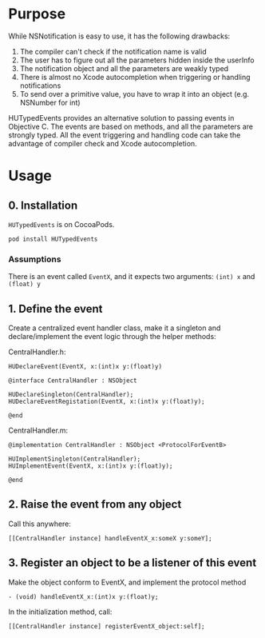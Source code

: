 
Purpose
=======

While NSNotification is easy to use, it has the following drawbacks:

1. The compiler can't check if the notification name is valid
2. The user has to figure out all the parameters hidden inside the userInfo
3. The notification object and all the parameters are weakly typed
4. There is almost no Xcode autocompletion when triggering or handling notifications
5. To send over a primitive value, you have to wrap it into an object (e.g. NSNumber for int)

HUTypedEvents provides an alternative solution to passing events in Objective C. The events are based on methods, and all the parameters are strongly typed. All the event triggering and handling code can take the advantage of compiler check and Xcode autocompletion.


Usage
=====

## 0. Installation

`HUTypedEvents` is on CocoaPods.

```
pod install HUTypedEvents
```

### Assumptions

There is an event called `EventX`, and it expects two arguments: `(int) x` and `(float) y`
 
## 1. Define the event

Create a centralized event handler class, make it a singleton and declare/implement the event logic through the helper methods:
 
CentralHandler.h:

    HUDeclareEvent(EventX, x:(int)x y:(float)y)
    
    @interface CentralHandler : NSObject
    
    HUDeclareSingleton(CentralHandler);
    HUDeclareEventRegistation(EventX, x:(int)x y:(float)y);
    
    @end
 
CentralHandler.m:
 
    @implementation CentralHandler : NSObject <ProtocolForEventB>
    
    HUImplementSingleton(CentralHandler);
    HUImplementEvent(EventX, x:(int)x y:(float)y);
    
    @end
 
## 2. Raise the event from any object

Call this anywhere:

    [[CentralHandler instance] handleEventX_x:someX y:someY];
 
## 3. Register an object to be a listener of this event
 
Make the object conform to EventX, and implement the protocol method

    - (void) handleEventX_x:(int)x y:(float)y;
 
In the initialization method, call:

    [[CentralHandler instance] registerEventX_object:self];

